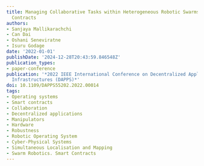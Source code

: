 ```yaml
---
title: Managing Collaborative Tasks within Heterogeneous Robotic Swarms using Swarm
  Contracts
authors:
- Sanjaya Mallikarachchi
- Can Dai
- Oshani Seneviratne
- Isuru Godage
date: '2022-01-01'
publishDate: '2024-12-28T20:43:59.846548Z'
publication_types:
- paper-conference
publication: '*2022 IEEE International Conference on Decentralized Applications and
  Infrastructures (DAPPS)*'
doi: 10.1109/DAPPS55202.2022.00014
tags:
- Operating systems
- Smart contracts
- Collaboration
- Decentralized applications
- Manipulators
- Hardware
- Robustness
- Robotic Operating System
- Cyber-Physical Systems
- Simultaneous Localisation and Mapping
- Swarm Robotics. Smart Contracts
---
```

